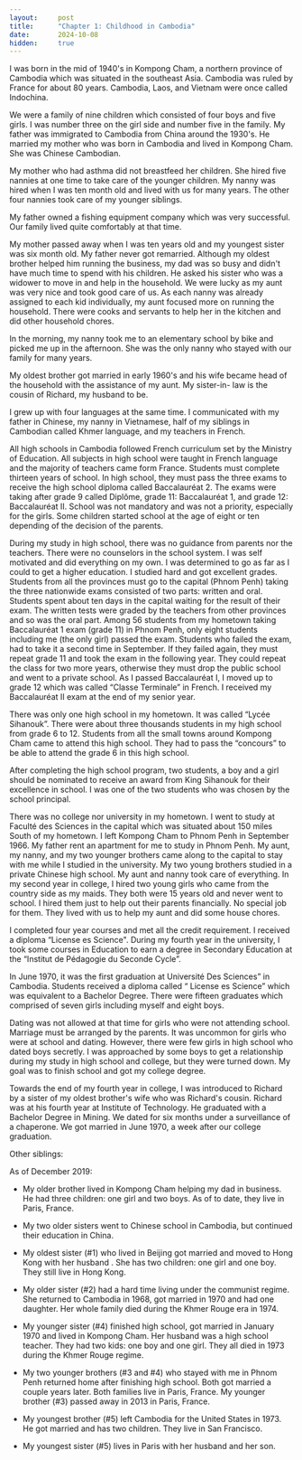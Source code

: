 ```yaml
---
layout:     post
title:      "Chapter 1: Childhood in Cambodia"
date:       2024-10-08
hidden:     true
---
```


I was born in the mid of 1940's in Kompong Cham, a northern province of Cambodia which was situated in the southeast Asia. Cambodia was ruled by France for about 80 years. Cambodia, Laos, and Vietnam were once called Indochina.

We were a family of nine children which consisted of four boys and five girls. I was number three on the girl side and number five in the family. My father was immigrated to Cambodia from China around the 1930's. He married my mother who was born in Cambodia and lived in Kompong Cham. She was Chinese Cambodian.

My mother who had asthma did not breastfeed her children. She hired five nannies at one time to take care of the younger children. My nanny was hired when I was ten month old and lived with us for many years. The other four nannies took care of my younger siblings.

My father owned a fishing equipment company which was very successful. Our family lived quite comfortably at that time.

My mother passed away when I was ten years old and my youngest sister was six month old. My father never got remarried. Although my oldest brother helped him running the business, my dad was so busy and didn't have much time to spend with his children. He asked his sister who was a widower to move in and help in the household. We were lucky as my aunt was very nice and took good care of us. As each nanny was already assigned to each kid individually, my aunt focused more on running the household. There were cooks and servants to help her in the kitchen and did other household chores.

In the morning, my nanny took me to an elementary school by bike and picked me up in the afternoon. She was the only nanny who stayed with our family for many years.

My oldest brother got married in early 1960's and his wife became head of the household with the assistance of my aunt. My sister-in- law is the cousin of Richard, my husband to be.

I grew up with four languages at the same time. I communicated with my father in Chinese, my nanny in Vietnamese, half of my siblings in Cambodian called Khmer language, and my teachers in French.

All high schools in Cambodia followed French curriculum set by the Ministry of Education. All subjects in high school were taught in French language and the majority of teachers came form France. Students must complete thirteen years of school. In high school, they must pass the three exams to receive the high school diploma called Baccalauréat 2. The exams were taking after grade 9 called Diplôme, grade 11: Baccalauréat 1, and grade 12: Baccalauréat II. School was not mandatory and was not a priority, especially for the girls. Some children started school at the age of eight or ten depending of the decision of the parents.

During my study in high school, there was no guidance from parents nor the teachers. There were no counselors in the school system. I was self motivated and did everything on my own. I was determined to go as far as I could to get a higher education. I studied hard and got excellent grades. Students from all the provinces must go to the capital (Phnom Penh) taking the three nationwide exams consisted of two parts: written and oral. Students spent about ten days in the capital waiting for the result of their exam. The written tests were graded by the teachers from other provinces and so was the oral part. Among 56 students from my hometown taking Baccalauréat 1 exam (grade 11) in Phnom Penh, only eight students including me (the only girl) passed the exam. Students who failed the exam, had to take it a second time in September. If they failed again, they must repeat grade 11 and took the exam in the following year. They could repeat the class for two more years, otherwise they must drop the public school and went to a private school. As I passed Baccalauréat I, I moved up to grade 12 which was called “Classe Terminale” in French. I received my Baccalauréat II exam at the end of my senior year.

There was only one high school in my hometown. It was called “Lycée Sihanouk”. There were about three thousands students in my high school from grade 6 to 12. Students from all the small towns around Kompong Cham came to attend this high school. They had to pass the “concours” to be able to attend the grade 6 in this high school.

After completing the high school program, two students, a boy and a girl should be nominated to receive an award from King Sihanouk for their excellence in school. I was one of the two students who was chosen by the school principal.

There was no college nor university in my hometown. I went to study at Faculté des Sciences in the capital which was situated about 150 miles South of my hometown. I left Kompong Cham to Phnom Penh in September 1966. My father rent an apartment for me to study in Phnom Penh. My aunt, my nanny, and my two younger brothers came along to the capital to stay with me while I studied in the university. My two young brothers studied in a private Chinese high school. My aunt and nanny took care of everything. In my second year in college, I hired two young girls who came from the country side as my maids. They both were 15 years old and never went to school. I hired them just to help out their parents financially. No special job for them. They lived with us to help my aunt and did some house chores.

I completed four year courses and met all the credit requirement. I received a diploma “License es Science". During my fourth year in the university, I took some courses in Education to earn a degree in Secondary Education at the “Institut de Pédagogie du Seconde Cycle”.

In June 1970, it was the first graduation at Université Des Sciences” in Cambodia. Students received a diploma called “ License es Science” which was equivalent to a Bachelor Degree. There were fifteen graduates which comprised of seven girls including myself and eight boys.

Dating was not allowed at that time for girls who were not attending school. Marriage must be arranged by the parents. It was uncommon for girls who were at school and dating. However, there were few girls in high school who dated boys secretly. I was approached by some boys to get a relationship during my study in high school and college, but they were turned down. My goal was to finish school and got my college degree.

Towards the end of my fourth year in college, I was introduced to Richard by a sister of my oldest brother's wife who was Richard's cousin. Richard was at his fourth year at Institute of Technology. He graduated with a Bachelor Degree in Mining. We dated for six months under a surveillance of a chaperone. We got married in June 1970, a week after our college graduation.

Other siblings:

As of December 2019:

- My older brother lived in Kompong Cham helping my dad in business. He had three children: one girl and two boys. As of to date, they live in Paris, France.

- My two older sisters went to Chinese school in Cambodia, but continued their education in China.

- My oldest sister (#1) who lived in Beijing got married and moved to Hong Kong with her husband . She has two children: one girl and one boy. They still live in Hong Kong.

- My older sister (#2) had a hard time living under the communist regime. She returned to Cambodia in 1968, got married in 1970 and had one daughter. Her whole family died during the Khmer Rouge era in 1974.

- My younger sister (#4) finished high school, got married in January 1970 and lived in Kompong Cham. Her husband was a high school teacher. They had two kids: one boy and one girl. They all died in 1973 during the Khmer Rouge regime.

- My two younger brothers (#3 and #4) who stayed with me in Phnom Penh returned home after finishing high school. Both got married a couple years later. Both families live in Paris, France. My younger brother (#3) passed away in 2013 in Paris, France.

- My youngest brother (#5) left Cambodia for the United States in 1973. He got married and has two children. They live in San Francisco.

- My youngest sister (#5) lives in Paris with her husband and her son.